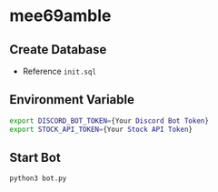 # mee69amble

## Create Database
* Reference `init.sql`

## Environment Variable
```bash
export DISCORD_BOT_TOKEN={Your Discord Bot Token}
export STOCK_API_TOKEN={Your Stock API Token}
```

## Start Bot
```bash
python3 bot.py
```
